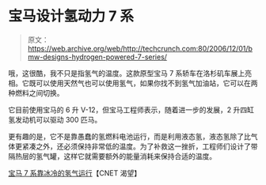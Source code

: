 # 宝马设计氢动力 7 系

> 原文：<https://web.archive.org/web/http://techcrunch.com:80/2006/12/01/bmw-designs-hydrogen-powered-7-series/>

哦，这很酷，我不只是指氢气的温度。这款原型宝马 7 系轿车在洛杉矶车展上亮相。它既可以使用天然气也可以使用氢气，如果你找不到氢气加油站，它可以在两种燃料之间切换。

它目前使用宝马的 6 升 V-12，但宝马工程师表示，随着进一步的发展，2 升四缸氢发动机可以驱动 300 匹马。

更有趣的是，它不是靠愚蠢的氢燃料电池运行，而是利用液态氢，液态氢除了比气体更紧凑之外，还必须保持非常低的温度。为了补救这一挫折，工程师们设计了带隔热层的氢气罐，这样它就需要额外的能量消耗来保持合适的温度。

[宝马 7 系靠冰冷的氢气运行](https://web.archive.org/web/20140118104734/http://crave.cnet.com/8301-1_105-9666082-1.html?subj=Crave&part=rss&tag=feed)【CNET 渴望】
